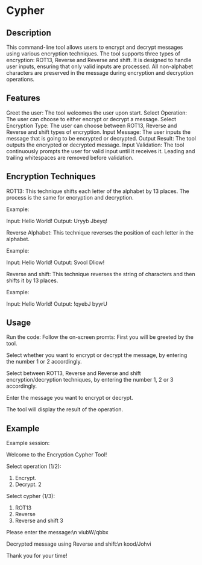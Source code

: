 # Cypher

## Description

<!-- Add third encription -->

This command-line tool allows users to encrypt and decrypt messages using various encryption techniques. The tool supports three types of encryption: ROT13, Reverse and Reverse and shift. It is designed to handle user inputs, ensuring that only valid inputs are processed. All non-alphabet characters are preserved in the message during encryption and decryption operations.

## Features

Greet the user: The tool welcomes the user upon start.
Select Operation: The user can choose to either encrypt or decrypt a message.
Select Encryption Type: The user can choose between ROT13, Reverse and Reverse and shift types of encryption.
Input Message: The user inputs the message that is going to be encrypted or decrypted.
Output Result: The tool outputs the encrypted or decrypted message.
Input Validation: The tool continuously prompts the user for valid input until it receives it. Leading and trailing whitespaces are removed before validation.

## Encryption Techniques

ROT13: This technique shifts each letter of the alphabet by 13 places. The process is the same for encryption and decryption.

Example:

Input: Hello World!
Output: Uryyb Jbeyq!

Reverse Alphabet: This technique reverses the position of each letter in the alphabet.

Example:

Input: Hello World!
Output: Svool Dliow!

Reverse and shift: This technique reverses the string of characters and then shifts it by 13 places.

Example:

Input: Hello World!
Output: !qyebJ byyrU

## Usage

Run the code:
Follow the on-screen promts:
First you will be greeted by the tool. 

Select whether you want to encrypt or decrypt the message, by entering the number 1 or 2 accordingly.

Select between ROT13, Reverse and Reverse and shift encryption/decryption techniques, by entering the number 1, 2 or 3 accordingly.

Enter the message you want to encrypt or decrypt.

The tool will display the result of the operation.

## Example
Example session:

Welcome to the Encryption Cypher Tool!

Select operation (1/2):
1. Encrypt.
2. Decrypt.
2

Select cypher (1/3):
1. ROT13
2. Reverse
3. Reverse and shift
3

Please enter the message:\n 
viubW/qbbx

Decrypted message using Reverse and shift:\n
kood/Johvi

Thank you for your time!